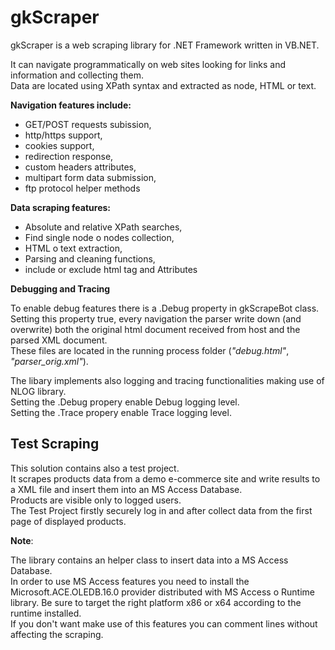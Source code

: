 # gkScraper
<p>gkScraper is a web scraping library for .NET Framework written in VB.NET.<br>

It can navigate programmatically on web sites looking for links and information and collecting them.<br>
Data are located using XPath syntax and extracted as node, HTML or text.</p>

<b>Navigation features include:</b>
<ul>
<li>GET/POST requests subission, </li>
<li>http/https support, </li>
<li>cookies support, </li>
<li>redirection response, </li>
<li>custom headers attributes, </li>
<li>multipart form data submission, </li>
<li>ftp protocol helper methods </li>
</ul>

<b>Data scraping features:</b>
<ul>
<li>Absolute and relative XPath searches, </li>
<li>Find single node o nodes collection,</li>
<li>HTML o text extraction,</li>
<li>Parsing and cleaning functions,</li>
<li>include or exclude html tag and Attributes</li>
</ul>

<b>Debugging and Tracing</b>
<p>To enable debug features there is a .Debug property in gkScrapeBot class.<br>
Setting this property true, every navigation the parser write down (and overwrite) both the original html document received from host and the parsed XML document.<br>
These files are located in the running process folder (<i>"debug.html"</i>, <i>"parser_orig.xml"</i>).<br>

The libary implements also logging and tracing functionalities making use of NLOG library.<br>
Setting the .Debug propery enable Debug logging level.<br>
Setting the .Trace propery enable Trace logging level.</p>

<h2>Test Scraping</h2>
<p>This solution contains also a test project.<br>
It scrapes products data from a demo e-commerce site and write results to a XML file and insert them into an MS Access Database.<br>
Products are visible only to logged users.<br>
The Test Project firstly securely log in and after collect data from the first page of displayed products.</p>

<b>Note</b>: <br>
<p>The library contains an helper class to insert data into a MS Access Database.<br>
In order to use MS Access features you need to install the Microsoft.ACE.OLEDB.16.0 provider distributed with MS Access o Runtime library. Be sure to target the right platform x86 or x64 according to the runtime installed.<br>
If you don't want make use of this features you can comment lines without affecting the scraping.<br>

</p>








